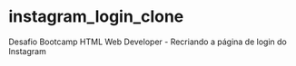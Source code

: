 # instagram_login_clone
Desafio Bootcamp HTML Web Developer - Recriando a página de login do Instagram
